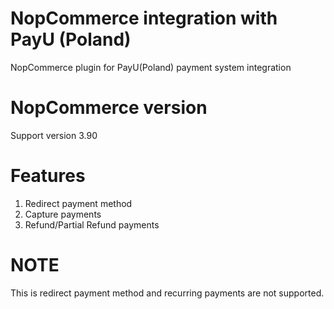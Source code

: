 # NopCommerce integration with PayU (Poland)
NopCommerce plugin for PayU(Poland) payment system integration

# NopCommerce version
Support version 3.90

# Features
1. Redirect payment method
2. Capture payments
3. Refund/Partial Refund payments

# NOTE
This is redirect payment method and recurring payments are not supported.



